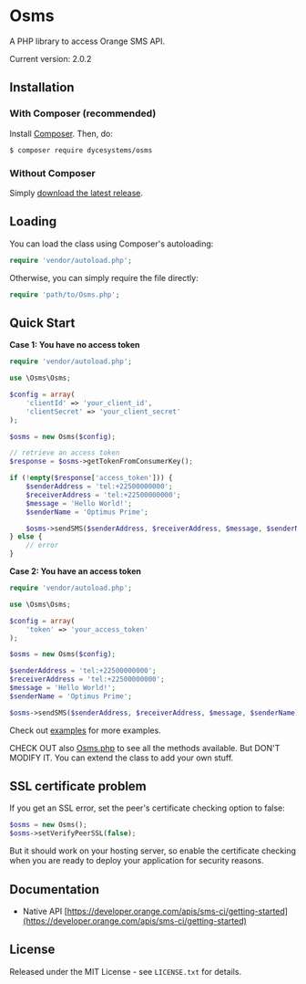# Osms

A PHP library to access Orange SMS API.

Current version: 2.0.2

## Installation

### With Composer (recommended)

Install [Composer](https://getcomposer.org/). Then, do:

    $ composer require dycesystems/osms

### Without Composer

Simply [download the latest release](https://github.com/dycesystems/osms-php/archive/master.zip).

## Loading

You can load the class using Composer's autoloading:

```php
require 'vendor/autoload.php';
```
Otherwise, you can simply require the file directly:

```php
require 'path/to/Osms.php';
```
## Quick Start

**Case 1: You have no access token**

```php
require 'vendor/autoload.php';

use \Osms\Osms;

$config = array(
    'clientId' => 'your_client_id',
    'clientSecret' => 'your_client_secret'
);

$osms = new Osms($config);

// retrieve an access token
$response = $osms->getTokenFromConsumerKey();

if (!empty($response['access_token'])) {
    $senderAddress = 'tel:+22500000000';
    $receiverAddress = 'tel:+22500000000';
    $message = 'Hello World!';
    $senderName = 'Optimus Prime';

    $osms->sendSMS($senderAddress, $receiverAddress, $message, $senderName);
} else {
    // error
}
```

**Case 2: You have an access token**

```php
require 'vendor/autoload.php';

use \Osms\Osms;

$config = array(
    'token' => 'your_access_token'
);

$osms = new Osms($config);

$senderAddress = 'tel:+22500000000';
$receiverAddress = 'tel:+22500000000';
$message = 'Hello World!';
$senderName = 'Optimus Prime';

$osms->sendSMS($senderAddress, $receiverAddress, $message, $senderName);
```
Check out [examples](https://github.com/dycesystems/osms-php/tree/master/examples) for more examples.

CHECK OUT also [Osms.php](https://github.com/dycesystems/osms-php/blob/master/src/Osms.php) to see all the methods available. But DON'T MODIFY IT. You can extend the class to add your own stuff.

## SSL certificate problem

If you get an SSL error, set the peer's certificate checking option to false:

```php
$osms = new Osms();
$osms->setVerifyPeerSSL(false);
```
But it should work on your hosting server, so enable the certificate checking when you are ready to deploy your application for security reasons.

## Documentation

 * Native API [https://developer.orange.com/apis/sms-ci/getting-started](https://developer.orange.com/apis/sms-ci/getting-started)

## License

Released under the MIT License - see `LICENSE.txt` for details.